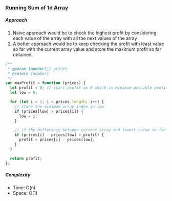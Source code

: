 ### [Running Sum of 1d Array](https://leetcode.com/problems/best-time-to-buy-and-sell-stock/)

##### Approach

1. Naive approach would be to check the highest profit by considering each value of the array with all the next values of the array
2. A better approach would be to keep checking the profit with least value so far with the current array value and store the maximum profit so far obtained.

```js
/**
 * @param {number[]} prices
 * @return {number}
 */
var maxProfit = function (prices) {
  let profit = 0; // start profit as 0 which is minimum possible profit even if no transactions are done
  let low = 0;

  for (let i = 1; i < prices.length; i++) {
    // store the minimum array index in low
    if (prices[low] > prices[i]) {
      low = i;
    }

    // if the difference between current array and lowest value so far is highest, store it as profit
    if (prices[i] - prices[low] > profit) {
      profit = prices[i] - prices[low];
    }
  }

  return profit;
};
```

##### Complexity

- Time: O(n)
- Space: O(1)
